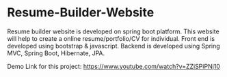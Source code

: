 # Resume-Builder-Website
Resume builder website is developed on spring boot platform. This website will help to create a online resume/portfolio/CV for individual.
Front end is developed using bootstrap & javascript.
Backend is developed using Spring MVC, Spring Boot, Hibernate, JPA.

Demo Link for this project: <a href="https://www.youtube.com/watch?v=ZZiSPiPNj10">https://www.youtube.com/watch?v=ZZiSPiPNj10</a>

